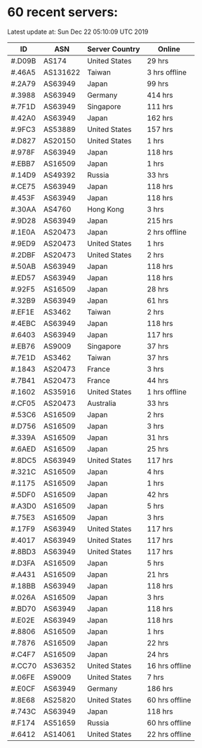 # 60 recent servers:

Latest update at: Sun Dec 22 05:10:09 UTC 2019

| ID | ASN | Server Country | Online |
| -- | --- | -------------- | ------ |
| #.D09B | AS174 | United States | 29 hrs |
| #.46A5 | AS131622 | Taiwan | 3 hrs offline |
| #.2A79 | AS63949 | Japan | 99 hrs |
| #.3988 | AS63949 | Germany | 414 hrs |
| #.7F1D | AS63949 | Singapore | 111 hrs |
| #.42A0 | AS63949 | Japan | 162 hrs |
| #.9FC3 | AS53889 | United States | 157 hrs |
| #.D827 | AS20150 | United States | 1 hrs |
| #.978F | AS63949 | Japan | 118 hrs |
| #.EBB7 | AS16509 | Japan | 1 hrs |
| #.14D9 | AS49392 | Russia | 33 hrs |
| #.CE75 | AS63949 | Japan | 118 hrs |
| #.453F | AS63949 | Japan | 118 hrs |
| #.30AA | AS4760 | Hong Kong | 3 hrs |
| #.9D28 | AS63949 | Japan | 215 hrs |
| #.1E0A | AS20473 | Japan | 2 hrs offline |
| #.9ED9 | AS20473 | United States | 1 hrs |
| #.2DBF | AS20473 | United States | 2 hrs |
| #.50AB | AS63949 | Japan | 118 hrs |
| #.ED57 | AS63949 | Japan | 118 hrs |
| #.92F5 | AS16509 | Japan | 28 hrs |
| #.32B9 | AS63949 | Japan | 61 hrs |
| #.EF1E | AS3462 | Taiwan | 2 hrs |
| #.4EBC | AS63949 | Japan | 118 hrs |
| #.6403 | AS63949 | Japan | 117 hrs |
| #.EB76 | AS9009 | Singapore | 37 hrs |
| #.7E1D | AS3462 | Taiwan | 37 hrs |
| #.1843 | AS20473 | France | 3 hrs |
| #.7B41 | AS20473 | France | 44 hrs |
| #.1602 | AS35916 | United States | 1 hrs offline |
| #.CF05 | AS20473 | Australia | 33 hrs |
| #.53C6 | AS16509 | Japan | 2 hrs |
| #.D756 | AS16509 | Japan | 3 hrs |
| #.339A | AS16509 | Japan | 31 hrs |
| #.6AED | AS16509 | Japan | 25 hrs |
| #.8DC5 | AS63949 | United States | 117 hrs |
| #.321C | AS16509 | Japan | 4 hrs |
| #.1175 | AS16509 | Japan | 1 hrs |
| #.5DF0 | AS16509 | Japan | 42 hrs |
| #.A3D0 | AS16509 | Japan | 5 hrs |
| #.75E3 | AS16509 | Japan | 3 hrs |
| #.17F9 | AS63949 | United States | 117 hrs |
| #.4017 | AS63949 | United States | 117 hrs |
| #.8BD3 | AS63949 | United States | 117 hrs |
| #.D3FA | AS16509 | Japan | 5 hrs |
| #.A431 | AS16509 | Japan | 21 hrs |
| #.18BB | AS63949 | Japan | 118 hrs |
| #.026A | AS16509 | Japan | 3 hrs |
| #.BD70 | AS63949 | Japan | 118 hrs |
| #.E02E | AS63949 | Japan | 118 hrs |
| #.8806 | AS16509 | Japan | 1 hrs |
| #.7876 | AS16509 | Japan | 22 hrs |
| #.C4F7 | AS16509 | Japan | 24 hrs |
| #.CC70 | AS36352 | United States | 16 hrs offline |
| #.06FE | AS9009 | United States | 7 hrs |
| #.E0CF | AS63949 | Germany | 186 hrs |
| #.8E68 | AS25820 | United States | 60 hrs offline |
| #.743C | AS63949 | Japan | 118 hrs |
| #.F174 | AS51659 | Russia | 60 hrs offline |
| #.6412 | AS14061 | United States | 22 hrs offline |

